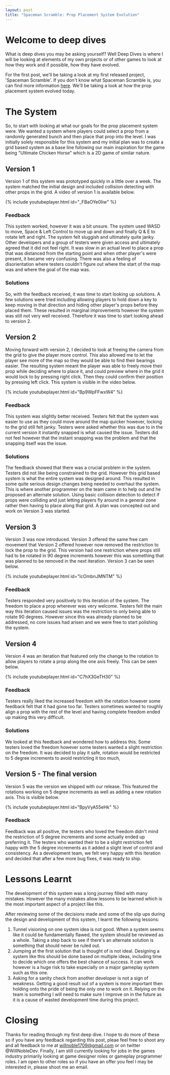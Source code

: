 ```yaml
---
layout: post
title: "Spaceman Scramble: Prop Placement System Evolution"
---
```


# Welcome to deep dives

What is deep dives you may be asking yourself? Well Deep Dives is where I will be looking at elements of my own projects or of other games to look at how they work and if possible, how they have evolved.

For the first post, we'll be taking a look at my first released project, 'Spaceman Scramble'. If you don't know what Spaceman Scramble is, you can find more information [here](https://www.willnobledev.co.uk/projects/spacemanscramble). We'll be taking a look at how the prop placement system evolved today.

# The System

So, to start with looking at what our goals for the prop placement system were. We wanted a system where players could select a prop from a randomly generated bunch and then place that prop into the level. I was initially solely responsible for this system and my initial plan was to create a grid based system as a base line following our main inspiration for the game being "Ultimate Chicken Horse" which is a 2D game of similar nature. 

## Version 1

Version 1 of this system was prototyped quickly in a little over a week. The system matched the initial design and included collisiion detecting with other props in the grid. A video of version 1 is available below.

{% include youtubeplayer.html id="_FBaOYe0Iiw" %}

### Feedback

This system worked, however it was a bit unsure. The system used WASD to move, Space & Left Control to move up and down and finally Q & E to rotate left and right. The system felt sluggish and ultimately quite janky. Other developers and a group of testers were given access and ultimately agreed that it did not feel right. It was slow in an actual level to place a prop that was distanced from the starting point and when other player's were present, it became very confusing. There was also a feeling of disorientation where testers couldn't figure out where the start of the map was and where the goal of the map was.

### Solutions

So, with the feedback received, it was time to start looking up solutions. A few solutions were tried including allowing players to hold down a key to keep moving in that direction and hiding other player's props before they placed them. These resulted in marginal improvements however the system was still not very well received. Therefore it was time to start looking ahead to version 2.

## Version 2

Moving forward with version 2, I decided to look at freeing the camera from the grid to give the player more control. This also allowed me to let the player see more of the map so they would be able to find their bearings easier. The resulting system meant the player was able to freely move their prop while deciding where to place it, and could preview where in the grid it would lock to by pressing right click. Then they could confirm their position by pressing left click. This system is visible in the video below.

{% include youtubeplayer.html id="Bp9WpFFwxW4" %}

### Feedback

This system was slightly better received. Testers felt that the system was easier to use as they could move around the map quicker however, locking to the grid still felt janky. Testers were asked whether this was due to in the current version it instantly snapped is what caused the issue. Testers did not feel however that the instant snapping was the problem and that the snapping itself was the issue. 

### Solutions

The feedback showed that there was a crucial problem in the system. Testers did not like being constrained to the grid. However this grid based system is what the entire system was designed around. This resulted in some quite serious design changes being needed to overhaul the system. This is where another programmer on the team came in to help out and he proposed an alternate solution. Using basic collision detection to detect if props were colliding and just letting players fly around in a general zone rather then having to place along that grid. A plan was concepted out and work on Version 3 was started.

## Version 3

Version 3 was now introduced. Version 3 offered the same free cam movement that Version 2 offered however now removed the restriction to lock the prop to the grid. This version had one restriction where props still had to be rotated in 90 degree increments however this was something that was planned to be removed in the next iteration. Version 3 can be seen below.

{% include youtubeplayer.html id="IcOmbnJMNTM" %}

### Feedback

Testers responded very positively to this iteration of the system. The freedom to place a prop wherever was very welcome. Testers felt the main way this iteration caused issues was the restriction to only being able to rotate 90 degrees. However since this was already planned to be addressed, no core issues had arisen and we were free to start polishing the system.

## Version 4

Version 4 was an iteration that featured only the change to the rotation to allow players to rotate a prop along the one axis freely. This can be seen below.

{% include youtubeplayer.html id="C7hX3GeTH30" %}

### Feedback

Testers really liked the increased freedom with the rotation however some feedback felt that it had gone too far. Testers sometimes wanted to roughly align a prop with the rest of the level and having complete freedom ended up making this very difficult. 

### Solutions

We looked at this feedback and wondered how to address this. Some testers loved the freedom however some testers wanted a slight restriction on the freedom. It was decided to play it safe, rotation would be restricted to 5 degree increments to avoid restricting it too much,

## Version 5 - The final version

Version 5 was the version we shipped with our release. This featured the rotations working on 5 degree increments as well as adding a new rotation axis. This is visible below.

{% include youtubeplayer.html id="BpyVyA55eHk" %}

### Feedback

Feedback was all positive, the testers who loved the freedom didn't mind the restriction of 5 degree increments and some actually ended up preferring it. The testers who wanted their to be a slight restriction felt happy with the 5 degree increments as it added a slight level of control and consistency. As a development team, we felt very happy with this iteration and decided that after a few more bug fixes, it was ready to ship. 

# Lessons Learnt

The development of this system was a long journey filled with many mistakes. However the many mistakes allow lessons to be learned which is the most important aspect of a project like this.

After reviewing some of the decisions made and some of the slip ups during the design and development of this system, I learnt the following lessons:

1. Tunnel visioning on one system idea is not good. When a system seems like it could be fundamentally flawed, the system should be reviewed as a whole. Taking a step back to see if there's an alternate solution is something that should never be ruled out.
2. Jumping at the first solution that is thought of is not ideal. Designing a system like this should be done based on multiple ideas, including time to decide which one offers the best chance of success. It can work however is a huge risk to take especially on a major gameplay system such as this one. 
3. Asking for a sanity check from another developer is not a sign of weakness. Getting a good result out of a system is more important then holding onto the pride of being the only one to work on it. Relying on the team is something I will need to make sure I improve on in the future as it is a cause of wasted development time during this project.

# Closing

Thanks for reading through my first deep dive. I hope to do more of these so if you have any feedback regarding this post, pleae feel free to shoot any and all feedback to me at willnoble1709@gmail.com or on twitter @WillNobleDev. Finally, I am still currently looking for jobs in the games industry primarily looking at game designer roles or gameplay programmer roles. I am open to other roles so if you have an offer you feel I may be interested in, please shoot me an email.
